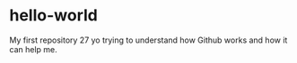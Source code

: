 # hello-world
My first repository
27 yo trying to understand how Github works and how it can help me.
